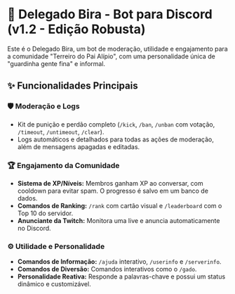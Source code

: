 # 🤖 Delegado Bira - Bot para Discord (v1.2 - Edição Robusta)

Este é o Delegado Bira, um bot de moderação, utilidade e engajamento para a comunidade "Terreiro do Pai Alípio", com uma personalidade única de "guardinha gente fina" e informal.

## ✨ Funcionalidades Principais

### 🛡️ Moderação e Logs

- Kit de punição e perdão completo (`/kick`, `/ban`, `/unban` com votação, `/timeout`, `/untimeout`, `/clear`).
- Logs automáticos e detalhados para todas as ações de moderação, além de mensagens apagadas e editadas.

### 🏆 Engajamento da Comunidade

- **Sistema de XP/Níveis:** Membros ganham XP ao conversar, com cooldown para evitar spam. O progresso é salvo em um banco de dados.
- **Comandos de Ranking:** `/rank` com cartão visual e `/leaderboard` com o Top 10 do servidor.
- **Anunciante da Twitch:** Monitora uma live e anuncia automaticamente no Discord.

### ⚙️ Utilidade e Personalidade

- **Comandos de Informação:** `/ajuda` interativo, `/userinfo` e `/serverinfo`.
- **Comandos de Diversão:** Comandos interativos como o `/gado`.
- **Personalidade Reativa:** Responde a palavras-chave e possui um status dinâmico e customizável.
